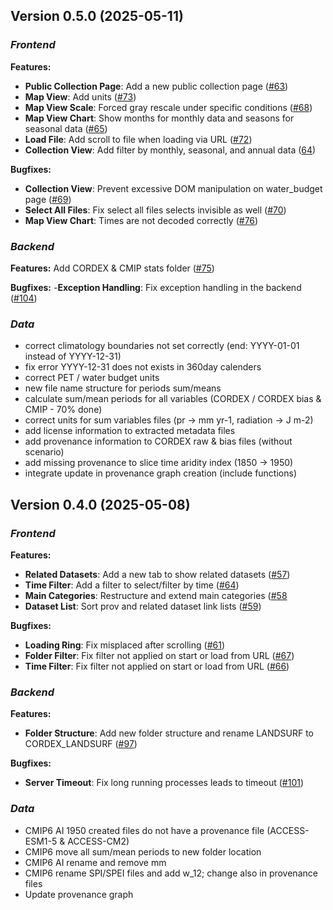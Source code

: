 ## Version 0.5.0 (2025-05-11)

### _Frontend_

**Features:**

- **Public Collection Page**: Add a new public collection page ([#63](https://github.com/TIPPECC/tippecc.github.io/issues/63))
- **Map View**: Add units ([#73](https://github.com/TIPPECC/tippecc.github.io/issues/73))
- **Map View Scale**: Forced gray rescale under specific conditions ([#68](https://github.com/TIPPECC/tippecc.github.io/issues/68))
- **Map View Chart**: Show months for monthly data and seasons for seasonal data ([#65](https://github.com/TIPPECC/tippecc.github.io/issues/65))
- **Load File**: Add scroll to file when loading via URL ([#72]([https://gi](https://github.com/TIPPECC/tippecc.github.io/issues/72)))
- **Collection View**: Add filter by monthly, seasonal, and annual data ([64]([https://gi](https://github.com/TIPPECC/tippecc.github.io/issues/64)))

**Bugfixes:**
- **Collection View**: Prevent excessive DOM manipulation on water_budget page ([#69](https://github.com/TIPPECC/tippecc.github.io/issues/69))
- **Select All Files**: Fix select all files selects invisible as well ([#70](https://github.com/TIPPECC/tippecc.github.io/issues/70))
- **Map View Chart**: Times are not decoded correctly ([#76](https://github.com/TIPPECC/tippecc.github.io/issues/76))

### _Backend_
**Features:**
Add CORDEX & CMIP stats folder ([#75](https://github.com/TIPPECC/tippecc.github.io/issues/75))

**Bugfixes:**
-**Exception Handling**: Fix exception handling in the backend ([#104](https://github.com/geofranzi/geoportal/issues/101))

### _Data_
- correct climatology boundaries not set correctly (end: YYYY-01-01 instead of YYYY-12-31)
- fix error YYYY-12-31 does not exists in 360day calenders
- correct PET / water budget units
- new file name structure for periods sum/means
- calculate sum/mean periods for all variables (CORDEX / CORDEX bias & CMIP - 70% done)
- correct units for sum variables files (pr -> mm yr-1, radiation -> J m-2)
- add license information to extracted metadata files
- add provenance information to CORDEX raw & bias files (without scenario)
- add missing provenance to slice time aridity index (1850 -> 1950)
- integrate update in provenance graph creation (include functions)

## Version 0.4.0 (2025-05-08)

### _Frontend_

**Features:**

- **Related Datasets**: Add a new tab to show related datasets ([#57](https://github.com/TIPPECC/tippecc.github.io/issues/57))
- **Time Filter**: Add a filter to select/filter by time ([#64](https://github.com/TIPPECC/tippecc.github.io/issues/64))
- **Main Categories**: Restructure and extend main categories ([#58](<(https://github.com/TIPPECC/tippecc.github.io/issues/58)>)
- **Dataset List**: Sort prov and related dataset link lists ([#59](<(https://github.com/TIPPECC/tippecc.github.io/issues/59)>))

**Bugfixes:**

- **Loading Ring**: Fix misplaced after scrolling ([#61](https://github.com/TIPPECC/tippecc.github.io/issues/61))
- **Folder Filter**: Fix filter not applied on start or load from URL ([#67](https://github.com/TIPPECC/tippecc.github.io/issues/67))
- **Time Filter**: Fix filter not applied on start or load from URL ([#66](https://github.com/TIPPECC/tippecc.github.io/issues/66))

### _Backend_

**Features:**

- **Folder Structure**: Add new folder structure and rename LANDSURF to CORDEX_LANDSURF ([#97](https://github.com/geofranzi/geoportal/issues/97))

**Bugfixes:**

- **Server Timeout**: Fix long running processes leads to timeout ([#101](https://github.com/geofranzi/geoportal/issues/101))

### _Data_

- CMIP6 AI 1950 created files do not have a provenance file (ACCESS-ESM1-5 & ACCESS-CM2)
- CMIP6 move all sum/mean periods to new folder location
- CMIP6 AI rename and remove mm
- CMIP6 rename SPI/SPEI files and add w_12; change also in provenance files
- Update provenance graph
